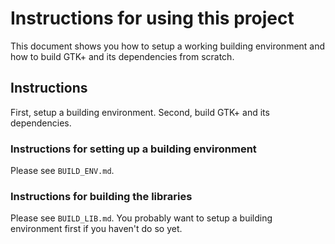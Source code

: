 # Instructions for using this project

This document shows you how to setup a working building environment and how to build GTK+ and its dependencies from scratch.

## Instructions

First, setup a building environment. Second, build GTK+ and its dependencies.

### Instructions for setting up a building environment
Please see `BUILD_ENV.md`.

### Instructions for building the libraries
Please see `BUILD_LIB.md`. You probably want to setup a building environment first if you haven't do so yet.
